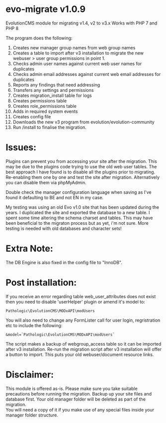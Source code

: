 # evo-migrate v1.0.9 
EvolutionCMS module for migrating v1.4, v2 to v3.x
Works with PHP 7 and PHP 8

The program does the following:

1. Creates new manager group names from web group names
2. Creates a table to import after v3 installation to migrate the new webuser > user group permissions in point 1.
3. Checks admin user names against current web user names for duplicates
4. Checks admin email addresses against current web email addresses for duplicates
5. Reports any findings that need addressing
6. Transfers any settings and permissions
7. Creates migration_install table for logs
8. Creates permissions table
9. Creates role_permissions table
10. Adds in required system events
11. Creates config file
12. Downloads the new v3 program from evolution/evolution-community
13. Run /install to finalise the migration.

# Issues:
Plugins can prevent you from accessing your site after the migration.  This may be due to the plugins code trying to use the old web user tables.
The best approach I have found is to disable all the plugins prior to migrating.  Re-enabling them one by one and test the site after migration.
Alternatively you can disable them via phpMyAdmin.

Double check the manager configuration language when saving as I've found it defaulting to BE and not EN in my case.

My testing was using an old Evo v1.0 site that has been updated during the years.  I duplicated the site and exported the database to a new table. I spent some time altering the schema charset and tables.  This may have been beneficial to the migraton process but as yet, i'm not sure.  More testing is needed with old databases and character sets!

# Extra Note:
The DB Engine is also fixed in the config file to "InnoDB".

# Post installation:
If you receive an error regarding table web_user_attributes does not exist then you need to disable 'userHelper' plugin or amend it's model to:
```
Pathologic\EvolutionCMS\MODxAPI\modUsers
```
You will also need to change any FormLister call for user login, regristration etc to include the following:
```
&model=`Pathologic\EvolutionCMS\MODxAPI\modUsers`
```

The script makes a backup of webgroup_access table so it can be imported after v3 installation.
Re-run the migration script after v3 installation will offer a button to import.
This puts your old webuser/document resource links.

# Disclaimer:
This module is offered as-is.  Please make sure you take suitable precautions before running the migration.
Backup up your site files and database first.
Your old manager folder will be deleted as part of the migration.  
You will need a copy of it if you make use of any special files inside your manager folder structure.
